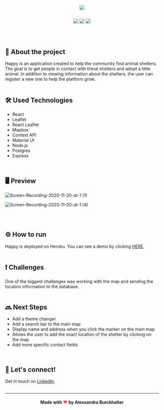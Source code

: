 <p align="center">
<img src="https://user-images.githubusercontent.com/68092946/99815768-bfae1b00-2b18-11eb-8094-56948e49428d.jpg"></p>

## 
<p align="center">
<img src="https://img.shields.io/github/issues/alessandraburckhalter/Happy?color=FFD666"> <img src="https://img.shields.io/github/forks/alessandraburckhalter/Happy?color=FFD666"> <img src="https://img.shields.io/github/stars/alessandraburckhalter/Happy?color=FFD666"></p>

<br>
<br>

## :book: About the project
Happy is an application created to help the community find animal shelters. The goal is to get people in contact with these shelters and adopt a little animal. In addition to viewing information about the shelters, the user can register a new one to help the platform grow.
<br>
<br>

## :hammer_and_wrench: Used Technologies 
* React
* Leaflet
* React Leaflet
* Mapbox
* Context API
* Material UI
* Node.js
* Postgres
* Express

<br>

## 🖥 Preview
![Screen-Recording-2020-11-20-at-1 (1)](https://user-images.githubusercontent.com/68092946/99820472-d22b5300-2b1e-11eb-81d9-cf5bd671bb51.gif)

![Screen-Recording-2020-11-20-at-1 (4)](https://user-images.githubusercontent.com/68092946/99823953-056fe100-2b23-11eb-86f2-0fa6e78f2308.gif)


<br>
<br>

## ⚙ How to run 
Happy is deployed on Heroku. You can see a demo by clicking [HERE](https://happy-pet-shelters.herokuapp.com/).
<br>
<br>

## :heavy_exclamation_mark: Challenges
One of the biggest challenges was working with the map and sending the location information to the database.
<br>
<br>

## :soon: Next Steps
* Add a theme changer
* Add a search bar to the main map
* Display name and address when you click the marker on the main map
* Allows the user to add the exact location of the shelter by clicking on the map
* Add more specific contact fields
<br>

## :wave: Let's connect!
Get in touch on [LinkedIn](https://www.linkedin.com/in/alessandra-burckhalter/).
<br /> 
<br /> 

****
####  <div align="center">Made with <span style="color: #e25555;">&#9829;</span> by Alessandra Burckhalter</div>
